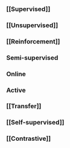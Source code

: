 ### [[Supervised]]
### [[Unsupervised]]
### [[Reinforcement]]
### Semi-supervised
### Online
### Active
### [[Transfer]]
### [[Self-supervised]]
### [[Contrastive]]

